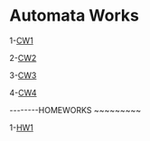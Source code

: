 # Automata Works
1-[CW1](https://hasangulbaba.github.io/AutoMath/CW1)

2-[CW2](https://hasangulbaba.github.io/AutoMath/CW2)

3-[CW3](https://hasangulbaba.github.io/AutoMath/CW3_RegularExpressions)

4-[CW4](https://hasangulbaba.github.io/AutoMath/CW4)

--------HOMEWORKS ~~~~~~~~~

1-[HW1](https://hasangulbaba.github.io/AutoMath/HW1)
